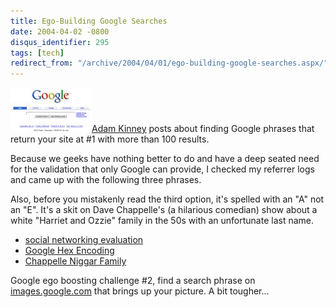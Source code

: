 ```yaml
---
title: Ego-Building Google Searches
date: 2004-04-02 -0800
disqus_identifier: 295
tags: [tech]
redirect_from: "/archive/2004/04/01/ego-building-google-searches.aspx/"
---
```


![](/images/Google.jpg)[Adam
Kinney](http://www.adamkinney.com/PermaLink.aspx?guid=ed62bac1-6a0b-4505-b3b2-e74f1ccdee74)
posts about finding Google phrases that return your site at \#1 with
more than 100 results.

Because we geeks have nothing better to do and have a deep seated need
for the validation that only Google can provide, I checked my referrer
logs and came up with the following three phrases.

Also, before you mistakenly read the third option, it's spelled with an
"A" not an "E". It's a skit on Dave Chappelle's (a hilarious comedian)
show about a white "Harriet and Ozzie" family in the 50s with an
unfortunate last name.

-   [social networking
    evaluation](http://www.google.ie/search?q=social+networking+evaluation&hl=en&lr=&ie=utf-8&oe=utf-8&start=10&sa=n "social networking evaluation")
-   [Google Hex
    Encoding](http://www.google.com/search?sourceid=navclient&ie=UTF-8&oe=UTF-8&q=Google+Hex+Encoding "Google Hex Encoding")
-   [Chappelle Niggar
    Family](http://www.google.com/search?sourceid=navclient&ie=UTF-8&oe=UTF-8&q=Chappelle+Niggar+Family "Chappelle Niggar Family")

Google ego boosting challenge #2, find a search phrase on
[images.google.com](http://images.google.com/i "images.google.com") that
brings up your picture. A bit tougher...


